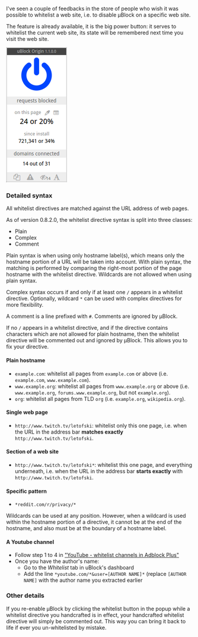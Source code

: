 I've seen a couple of feedbacks in the store of people who wish it was possible to whitelist a web site, i.e. to disable µBlock on a specific web site.

The feature is already available, it is the big power button: it serves to whitelist the current web site, its state will be remembered next time you visit the web site.

![µBlock's popup](https://raw.githubusercontent.com/gorhill/uBlock/master/doc/img/popup-1.png)

### Detailed syntax

All whitelist directives are matched against the URL address of web pages.

As of version 0.8.2.0, the whitelist directive syntax is split into three classes:
- Plain
- Complex
- Comment

Plain syntax is when using only hostname label(s), which means only the hostname portion of a URL will be taken into account. With plain syntax, the matching is performed by comparing the right-most portion of the page hostname with the whitelist directive. Wildcards are not allowed when using plain syntax.

Complex syntax occurs if and only if at least one `/` appears in a whitelist directive. Optionally, wildcard `*` can be used with complex directives for more flexibility.

A comment is a line prefixed with `#`. Comments are ignored by µBlock.

If no `/` appears in a whitelist directive, and if the directive contains characters which are not allowed for plain hostname, then the whitelist directive will be commented out and ignored by µBlock. This allows you to fix your directive.

#### Plain hostname

- `example.com`: whitelist all pages from `example.com` or above (i.e. `example.com`, `www.example.com`).
- `www.example.org`: whitelist all pages from `www.example.org` or above (i.e. `www.example.org`, `forums.www.example.org`, but not `example.org`).
- `org`: whitelist all pages from TLD `org` (i.e. `example.org`, `wikipedia.org`).

#### Single web page

- `http://www.twitch.tv/letofski`: whitelist only this one page, i.e. when the URL in the address bar **matches exactly** `http://www.twitch.tv/letofski`.

#### Section of a web site

 - `http://www.twitch.tv/letofski*`: whitelist this one page, and everything underneath, i.e. when the URL in the address bar **starts exactly** with `http://www.twitch.tv/letofski`.

#### Specific pattern

- `*reddit.com/r/privacy/*`

Wildcards can be used at any position. However, when a wildcard is used within the hostname portion of a directive, it cannot be at the end of the hostname, and also must be at the boundary of a hostname label.

#### A Youtube channel

- Follow step 1 to 4 in ["YouTube - whitelist channels in Adblock Plus"](https://greasyfork.org/en/scripts/4168-youtube-whitelist-channels-in-adblock-plus)
- Once you have the author's name:
    - Go to the _Whitelist_ tab in uBlock's dashboard
    - Add the line `*youtube.com/*&user=[AUTHOR NAME]*` (replace `[AUTHOR NAME]` with the author name you extracted earlier

### Other details

If you re-enable µBlock by clicking the whitelist button in the popup while a whitelist directive you handcrafted is in effect, your handcrafted whitelist directive will simply be commented out. This way you can bring it back to life if ever you un-whitelisted by mistake.